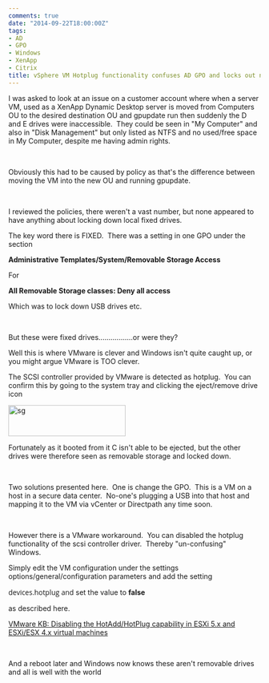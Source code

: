 ```yaml
---
comments: true
date: "2014-09-22T18:00:00Z"
tags:
- AD
- GPO
- Windows
- XenApp
- Citrix
title: vSphere VM Hotplug functionality confuses AD GPO and locks out non system drives
---
```

I was asked to look at an issue on a customer account where when a server VM, used as a XenApp Dynamic Desktop server is moved from Computers OU to the desired destination OU and gpupdate run then suddenly the D and E drives were inaccessible.  They could be seen in "My Computer" and also in "Disk Management" but only listed as NTFS and no used/free space in My Computer, despite me having admin rights.

&nbsp;

Obviously this had to be caused by policy as that's the difference between moving the VM into the new OU and running gpupdate.

&nbsp;

I reviewed the policies, there weren't a vast number, but none appeared to have anything about locking down local fixed drives.

The key word there is FIXED.  There was a setting in one GPO under the section

<strong>Administrative Templates/</strong><strong>System/</strong><strong>Removable Storage Access</strong>

For

<strong><strong>All Removable Storage classes: Deny all access</strong></strong>

Which was to lock down USB drives etc.

&nbsp;

But these were fixed drives.................or were they?

Well this is where VMware is clever and Windows isn't quite caught up, or you might argue VMware is TOO clever.

The SCSI controller provided by VMware is detected as hotplug.  You can confirm this by going to the system tray and clicking the eject/remove drive icon

<a href="https://chrisneale.files.wordpress.com/2014/09/sg.png"><img class="alignnone size-full wp-image-193" src="http://chrisneale.files.wordpress.com/2014/09/sg.png" alt="sg" width="234" height="62" /></a>

Fortunately as it booted from it C isn't able to be ejected, but the other drives were therefore seen as removable storage and locked down.

&nbsp;

Two solutions presented here.  One is change the GPO.  This is a VM on a host in a secure data center.  No-one's plugging a USB into that host and mapping it to the VM via vCenter or Directpath any time soon.

&nbsp;

However there is a VMware workaround.  You can disabled the hotplug functionality of the scsi controller driver.  Thereby "un-confusing" Windows.

Simply edit the VM configuration under the settings options/general/configuration parameters and add the setting

<span style="font-family:'Open Sans', sans-serif;line-height:19.5px;">devices.hotplug and</span> set the value to <strong>false</strong>

as described here.

<a title="http://kb.vmware.com/selfservice/microsites/search.do?language=en_US&amp;cmd=displayKC&amp;externalId=1012225&amp;ui=www_cert&amp;src=vmw_so_vex_cneal_850" href="http://kb.vmware.com/selfservice/microsites/search.do?language=en_US&amp;cmd=displayKC&amp;externalId=1012225&amp;ui=www_cert&amp;src=vmw_so_vex_cneal_850">VMware KB: Disabling the HotAdd/HotPlug capability in ESXi 5.x and ESXi/ESX 4.x virtual machines</a>

&nbsp;

And a reboot later and Windows now knows these aren't removable drives and all is well with the world

&nbsp;
